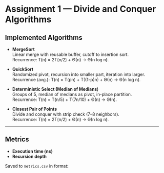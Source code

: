 # Assignment 1 — Divide and Conquer Algorithms

## Implemented Algorithms
- **MergeSort**  
  Linear merge with reusable buffer, cutoff to insertion sort.  
  Recurrence: T(n) = 2T(n/2) + Θ(n) → Θ(n log n).

- **QuickSort**  
  Randomized pivot, recursion into smaller part, iteration into larger.  
  Recurrence (avg.): T(n) = T(pn) + T((1-p)n) + Θ(n) → Θ(n log n).

- **Deterministic Select (Median of Medians)**  
  Groups of 5, median of medians as pivot, in-place partition.  
  Recurrence: T(n) = T(n/5) + T(7n/10) + Θ(n) → Θ(n).

- **Closest Pair of Points**  
  Divide and conquer with strip check (7–8 neighbors).  
  Recurrence: T(n) = 2T(n/2) + Θ(n) → Θ(n log n).

---

## Metrics
- **Execution time (ns)**
- **Recursion depth**

Saved to `metrics.csv` in format:
